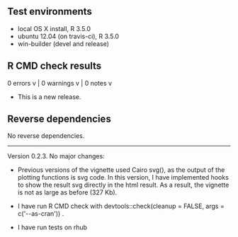 ## Test environments
* local OS X install, R 3.5.0
* ubuntu 12.04 (on travis-ci), R 3.5.0
* win-builder (devel and release)

## R CMD check results

0 errors v | 0 warnings v | 0 notes v

* This is a new release.

## Reverse dependencies

No reverse dependencies.

---

Version 0.2.3. No major changes:

* Previous versions of the vignette used Cairo svg(), as the output of the plotting functions is svg code. In this version, I have implemented hooks to show the result svg directly in the html result. As a result, the vignette is not as large as before (327 Kb).

* I have run R CMD check with devtools::check(cleanup = FALSE, args = c('--as-cran')) .
  
* I have run tests on rhub

